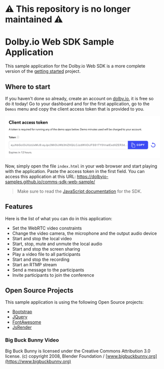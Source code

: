 # :warning: This repository is no longer maintained :warning:

# Dolby.io Web SDK Sample Application

This sample application for the Dolby.io Web SDK is a more complete version of the [getting started](https://github.com/dolbyio-samples/comms-sdk-web-getting-started) project.

## Where to start

If you haven't done so already, create an account on [dolby.io](https://dolby.io/signup), it is free so do it today! Go to your dashboard and for the first application, go to the `Demos` menu and copy the client access token that is provided to you.

![Client Access Token](images/client-access-token.png)

Now, simply open the file `index.html` in your web browser and start playing with the application. Paste the access token in the first field. You can access this application at this URL: https://dolbyio-samples.github.io/comms-sdk-web-sample/

> Make sure to read the [JavaScript documentation](https://docs.dolby.io/communications-apis/docs/js-client-sdk-voxeetsdk) for the SDK.

## Features
Here is the list of what you can do in this application:
- Set the WebRTC video constraints
- Change the video camera, the microphone and the output audio device
- Start and stop the local video
- Start, stop, mute and unmute the local audio
- Start and stop the screen sharing
- Play a video file to all participants
- Start and stop the recording
- Start an RTMP stream
- Send a message to the participants
- Invite participants to join the conference

## Open Source Projects

This sample application is using the following Open Source projects:
- [Bootstrap](https://getbootstrap.com)
- [JQuery](https://jquery.com)
- [FontAwesome](https://fontawesome.com)
- [JsRender](https://www.jsviews.com/)

### Big Buck Bunny Video

Big Buck Bunny is licensed under the Creative Commons Attribution 3.0 license.
(c) copyright 2008, Blender Foundation / [www.bigbuckbunny.org](https://www.bigbuckbunny.org)
